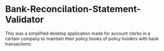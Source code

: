 # Bank-Reconcilation-Statement-Validator
This was a simplified desktop application made for account clerks in a certain company to maintain their policy books of policy holders with bank transactions. 
